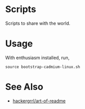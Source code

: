 # Scripts
Scripts to share with the world.

# Usage
With enthusiasm installed, run,
```
source bootstrap-cadmium-linux.sh
```

# See Also
- [hackergrrl/art-of-readme](https://github.com/hackergrrl/art-of-readme)
